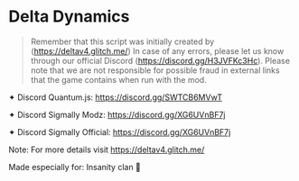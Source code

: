 # Delta Dynamics
> Remember that this script was initially created by (https://deltav4.glitch.me/)
> In case of any errors, please let us know through our official Discord (https://discord.gg/H3JVFKc3Hc). Please note that we are not responsible for possible fraud in external links that the game contains when run with the mod.

✦ Discord Quantum.js: https://discord.gg/SWTCB6MVwT

✦ Discord Sigmally Modz: https://discord.gg/XG6UVnBF7j

✦ Discord Sigmally Official: https://discord.gg/XG6UVnBF7j

Note: For more details visit https://deltav4.glitch.me/

Made especially for: Insanity clan 🌸
